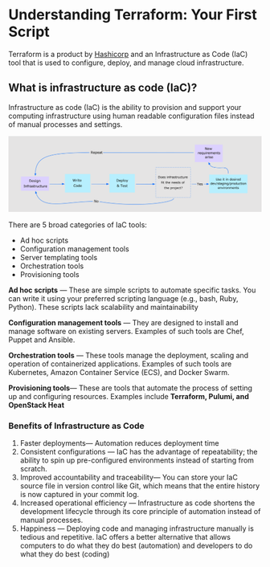 # Understanding Terraform: Your First Script
Terraform is a product by [Hashicorp](https://www.hashicorp.com/en) and an Infrastructure as Code (IaC) tool that is used to configure, deploy, and manage cloud infrastructure.

## What is infrastructure as code (IaC)?
Infrastructure as code (IaC) is the ability to provision and support your computing infrastructure using human readable configuration files instead of manual processes and settings.

![IaC](devops-cloud-docs/media/IaC-1.png)

There are 5 broad categories of IaC tools:
- Ad hoc scripts
- Configuration management tools
- Server templating tools
- Orchestration tools
- Provisioning tools

**Ad hoc scripts** — These are simple scripts to automate specific tasks. You can write it using your preferred scripting language (e.g., bash, Ruby, Python). These scripts lack scalability and maintainability

**Configuration management tools** — They are designed to install and manage software on existing servers. Examples of such tools are Chef, Puppet and Ansible.

**Orchestration tools** — These tools manage the deployment, scaling and operation of containerized applications. Examples of such tools are Kubernetes, Amazon Container Service (ECS), and Docker Swarm.

**Provisioning tools**— These are tools that automate the process of setting up and configuring resources. Examples include **Terraform, Pulumi, and OpenStack Heat**

### Benefits of Infrastructure as Code
1. Faster deployments— Automation reduces deployment time
2. Consistent configurations — IaC has the advantage of repeatability; the ability to spin up pre-configured environments instead of starting from scratch.
3. Improved accountability and traceability— You can store your IaC source file in version control like Git, which means that the entire history is now captured in your commit log.
4. Increased operational efficiency — Infrastructure as code shortens the development lifecycle through its core principle of automation instead of manual processes.
5. Happiness — Deploying code and managing infrastructure manually is tedious and repetitive. IaC offers a better alternative that allows computers to do what they do best (automation) and developers to do what they do best (coding)